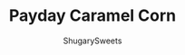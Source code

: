 ---
layout: ../../layouts/MarkdownPostLayout.astro
title: Payday Caramel Corn
author: ShugarySweets
pubDate: 2019-01-15
description: "Caramel Corn that tastes like a Payday candy bar! With peanuts and candy corn!"
image_url: https://www.shugarysweets.com/wp-content/uploads/2012/09/paydaycorn-1.jpg
tags: ["Appetizers","American"]
calories: 513
protein: 3
carbohydrates: 73
fats: 17
fiber: 1
ingredients: ["1 cup unsalted butter","2 cups light brown sugar, packed","1/2 cup light corn syrup","1 teaspoon kosher salt","1/2 teaspoon baking soda","1 teaspoon vanilla extract","2 1/2 bags of popped corn (remove seeds), about 5 quart popped","16 ounce package vanilla bark (or Ghirardelli vanilla melting wafers)","21 ounce bag candy corn","1 1/4 cup salted, roasted peanuts"]
serves: 16
time: "1 hour 45 minutes"
prepTime: "15 minutes"
instructions: ["Pop popcorn according to package. Place popped corn into a large mixing bowl (make sure to not add any seeds). Set aside.","In small saucepan over medium heat, melt butter with sugar, corn syrup and salt. Bring to a boil. Remove from heat. Stir in baking soda and vanilla. Pour over popped corn. Mix well.","Divide caramel corn mixture evenly into two foil lined broiler pans (or large disposable lasagna pans would work too) Bake in a 250 degree oven for one hour. Stir every 15 minutes, and rotate in oven.","After one hour, remove from oven and pour into a large mixing bowl. Melt vanilla bark according to package directions and pour over caramel corn. Add in peanuts and candy corn. Pour onto parchment paper (I lay a big strip down on my counter top) and allow to set, about 30 minutes). Once chocolate is set, fill two large gallon sized ziploc bags and seal. ENJOY!"]
nutrition: ["513 calories","73 grams carbohydrates","31 milligrams cholesterol","17 grams fat","1 grams fiber","3 grams protein","8 grams saturated fat","253 milligrams sodium","68 grams sugar","0 grams trans fat","8 grams unsaturated fat"]
---